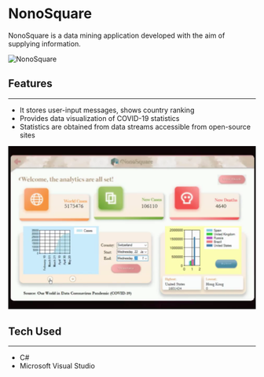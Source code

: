 # NonoSquare

NonoSquare is a data mining application developed with the aim of supplying information. 

![NonoSquare](demo/nonosquare.gif)



## Features
---
- It stores user-input messages, shows country ranking
- Provides data visualization of COVID-19 statistics
- Statistics are obtained from data streams accessible from open-source sites

![NonoSquare Screenshot](demo/nonosquare.png)

## Tech Used
---
- C#
- Microsoft Visual Studio